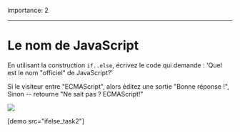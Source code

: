 importance: 2

---

# Le nom de JavaScript

En utilisant la construction `if..else`, écrivez le code qui demande : 'Quel est le nom "officiel" de JavaScript?'

Si le visiteur entre "ECMAScript", alors éditez une sortie "Bonne réponse !", Sinon -- retourne "Ne sait pas ? ECMAScript!"

![](ifelse_task2.svg)

[demo src="ifelse_task2"]
